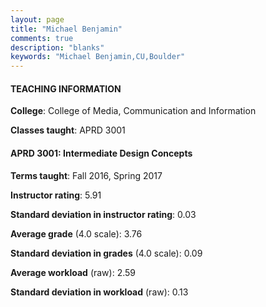 ```yaml
---
layout: page
title: "Michael Benjamin" 
comments: true
description: "blanks"
keywords: "Michael Benjamin,CU,Boulder"
---
```

<head>
<script src="https://ajax.googleapis.com/ajax/libs/jquery/2.1.3/jquery.min.js"></script>
<script src="https://dl.dropboxusercontent.com/s/pc42nxpaw1ea4o9/highcharts.js?dl=0"></script>
<!-- <script src="../assets/js/highcharts.js"></script> -->
<style type="text/css">@font-face {
	font-family: "Bebas Neue";
	src: url(https://www.filehosting.org/file/details/544349/BebasNeue Regular.otf) format("opentype");
	}
	h1.Bebas { 
		font-family: "Bebas Neue", Verdana, Tahoma;
	}
</style>
</head>
	   
#### TEACHING INFORMATION

**College**: College of Media, Communication and Information

**Classes taught**: APRD 3001

#### APRD 3001: Intermediate Design Concepts

**Terms taught**: Fall 2016, Spring 2017

**Instructor rating**: 5.91

**Standard deviation in instructor rating**: 0.03

**Average grade** (4.0 scale): 3.76

**Standard deviation in grades** (4.0 scale): 0.09

**Average workload** (raw): 2.59

**Standard deviation in workload** (raw): 0.13

